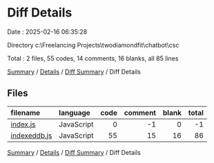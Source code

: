 # Diff Details

Date : 2025-02-16 06:35:28

Directory c:\\Freelancing Projects\\twodiamondfit\\chatbot\\csc

Total : 2 files,  55 codes, 14 comments, 16 blanks, all 85 lines

[Summary](results.md) / [Details](details.md) / [Diff Summary](diff.md) / Diff Details

## Files
| filename | language | code | comment | blank | total |
| :--- | :--- | ---: | ---: | ---: | ---: |
| [index.js](/index.js) | JavaScript | 0 | -1 | 0 | -1 |
| [indexeddb.js](/indexeddb.js) | JavaScript | 55 | 15 | 16 | 86 |

[Summary](results.md) / [Details](details.md) / [Diff Summary](diff.md) / Diff Details